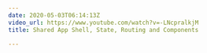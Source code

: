 ```yaml
---
date: 2020-05-03T06:14:13Z
video_url: https://www.youtube.com/watch?v=-LNcpralkjM
title: Shared App Shell, State, Routing and Components

---
```

